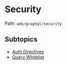 # Security

Path: `web/graphql/security`

## Subtopics
- [Auth Directives](./auth_directives/README.md)
- [Query Whitelist](./query_whitelist/README.md)
